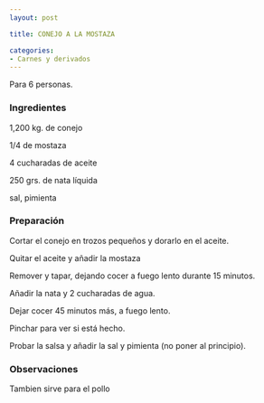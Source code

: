 ```yaml
---
layout: post

title: CONEJO A LA MOSTAZA

categories:
- Carnes y derivados
---
```

Para 6 personas.

<h3>Ingredientes</h3>
1,200  kg. de conejo

1/4 de mostaza

4 cucharadas de aceite

250 grs. de nata líquida

sal, pimienta

<h3>Preparación</h3>
Cortar el conejo en trozos pequeños y dorarlo en el aceite.

Quitar el aceite y añadir la mostaza

Remover y tapar, dejando cocer a fuego lento durante 15 minutos.

Añadir la nata y 2 cucharadas de agua.

Dejar cocer 45 minutos más, a fuego lento.

Pinchar para ver si está hecho.

Probar la salsa y añadir la sal y pimienta (no poner al principio).

<h3>Observaciones</h3>
Tambien sirve para el pollo

